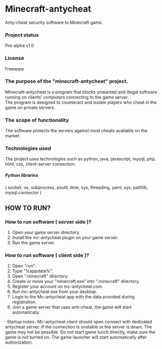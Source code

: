 # Minecraft-antycheat
Anty-cheat security software to Minecraft game.

### Project status
Pre-alpha v1.0 

### License
Freeware

### The purpose of the "minecraft-antycheat" project.
Minecraft-antycheat is a program that blocks unwanted and illegal software running on clients' computers connecting to the game server.  
The program is designed to counteract and isolate players who cheat in the game on private servers.

### The scope of functionality
The software protects the servers against most cheats available on the market.

### Technologies used
The project uses technologies such as python, java, javascript, mysql, php, html, css, client-server connection.
##### Python libraries
( socket, os, subprocess, psutil, time, sys, threading, yaml, sys, pathlib, mysql.connector ) 

## HOW TO RUN?

### How to run software ( server side )?
1. Open your game server directory.
2. Install the mc-antycheat plugin on your game server.
3. Run the game server.

### How to run software ( client side )?
1. Open "run".
2. Type "%appdata%".
3. Open ".minecraft" directory.
4. Create or move your "minecraft.exe" into ".minecraft" directory. 
5. Register your account on mc-antycheat.com.
6. Run mc-antycheat.exe from your desktop. 
7. Login to the Mc-antycheat app with the data provided during registration.
8. Join a game server that uses anti-cheat, the game will start automatically.

-Startup notes-
Mc-antycheat client should open connect with dedicated antycheat server. 
If the connection is unstable or the server is down. The game may not be possible.
Do not start game lunch directly, make sure the game is not turned on.
The game launcher will start automatically after authorization.








